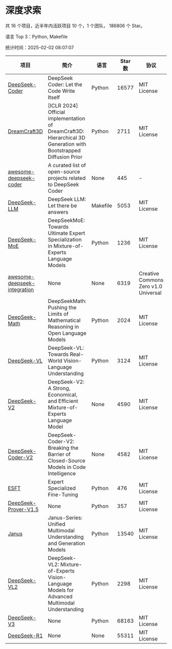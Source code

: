 # 深度求索

共 16 个项目，近半年内活跃项目 10 个，1 个团队， 186806 个 Star。

语言 Top 3：Python, Makefile

统计时间：2025-02-02 08:07:07

| 项目 | 简介 | 语言 | Star 数 | 协议 | 创建时间 | 最后更新时间 | 最后提交时间 |
| --- | --- | --- | --- | --- | --- | --- | --- |
| [DeepSeek-Coder](https://github.com/deepseek-ai/DeepSeek-Coder) | DeepSeek Coder: Let the Code Write Itself | Python | 16577 | MIT License | 2023-10-20 | 2025-02-02 | 2024-05-21 |
| [DreamCraft3D](https://github.com/deepseek-ai/DreamCraft3D) | [ICLR 2024] Official implementation of DreamCraft3D: Hierarchical 3D Generation with Bootstrapped Diffusion Prior | Python | 2711 | MIT License | 2023-10-23 | 2025-02-02 | 2024-08-21 |
| [awesome-deepseek-coder](https://github.com/deepseek-ai/awesome-deepseek-coder) | A curated list of open-source projects related to DeepSeek Coder | None | 445 | - | 2023-11-06 | 2025-02-02 | 2024-04-03 |
| [DeepSeek-LLM](https://github.com/deepseek-ai/DeepSeek-LLM) | DeepSeek LLM: Let there be answers | Makefile | 5053 | MIT License | 2023-11-29 | 2025-02-02 | 2024-02-04 |
| [DeepSeek-MoE](https://github.com/deepseek-ai/DeepSeek-MoE) | DeepSeekMoE: Towards Ultimate Expert Specialization in Mixture-of-Experts Language Models | Python | 1236 | MIT License | 2024-01-02 | 2025-02-02 | 2024-01-16 |
| [awesome-deepseek-integration](https://github.com/deepseek-ai/awesome-deepseek-integration) | None | None | 6319 | Creative Commons Zero v1.0 Universal | 2024-01-11 | 2025-02-02 | 2025-01-26 |
| [DeepSeek-Math](https://github.com/deepseek-ai/DeepSeek-Math) | DeepSeekMath: Pushing the Limits of Mathematical Reasoning in Open Language Models | Python | 2024 | MIT License | 2024-02-05 | 2025-02-02 | 2024-04-15 |
| [DeepSeek-VL](https://github.com/deepseek-ai/DeepSeek-VL) | DeepSeek-VL: Towards Real-World Vision-Language Understanding | Python | 3124 | MIT License | 2024-03-07 | 2025-02-02 | 2024-04-24 |
| [DeepSeek-V2](https://github.com/deepseek-ai/DeepSeek-V2) | DeepSeek-V2: A Strong, Economical, and Efficient Mixture-of-Experts Language Model | None | 4590 | MIT License | 2024-04-22 | 2025-02-02 | 2024-09-25 |
| [DeepSeek-Coder-V2](https://github.com/deepseek-ai/DeepSeek-Coder-V2) | DeepSeek-Coder-V2: Breaking the Barrier of Closed-Source Models in Code Intelligence | None | 4582 | MIT License | 2024-06-14 | 2025-02-02 | 2024-09-24 |
| [ESFT](https://github.com/deepseek-ai/ESFT) | Expert Specialized Fine-Tuning | Python | 476 | MIT License | 2024-07-04 | 2025-02-02 | 2024-09-22 |
| [DeepSeek-Prover-V1.5](https://github.com/deepseek-ai/DeepSeek-Prover-V1.5) | None | Python | 357 | MIT License | 2024-08-15 | 2025-02-02 | 2024-08-16 |
| [Janus](https://github.com/deepseek-ai/Janus) | Janus-Series: Unified Multimodal Understanding and Generation Models | Python | 13540 | MIT License | 2024-10-18 | 2025-02-02 | 2025-02-01 |
| [DeepSeek-VL2](https://github.com/deepseek-ai/DeepSeek-VL2) | DeepSeek-VL2: Mixture-of-Experts Vision-Language Models for Advanced Multimodal Understanding | Python | 2298 | MIT License | 2024-12-13 | 2025-02-02 | 2025-01-29 |
| [DeepSeek-V3](https://github.com/deepseek-ai/DeepSeek-V3) | None | Python | 68163 | MIT License | 2024-12-26 | 2025-02-02 | 2025-01-26 |
| [DeepSeek-R1](https://github.com/deepseek-ai/DeepSeek-R1) | None | None | 55311 | MIT License | 2025-01-20 | 2025-02-02 | 2025-02-01 |
